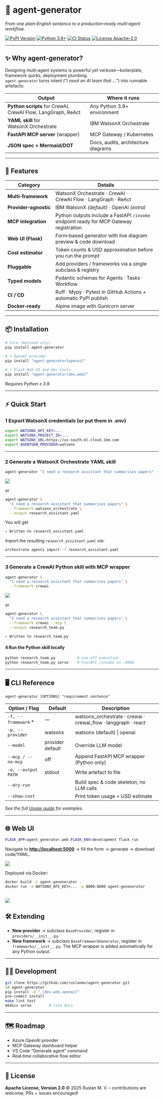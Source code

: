 # 🔧 agent‑generator

*From one plain‑English sentence to a production‑ready multi‑agent workflow.*

[![PyPI Version](https://img.shields.io/pypi/v/agent-generator.svg)](https://pypi.org/project/agent-generator/)
[![Python 3.9+](https://img.shields.io/pypi/pyversions/agent-generator.svg)](https://pypi.org/project/agent-generator/)
[![CI Status](https://github.com/ruslanmv/agent-generator/actions/workflows/ci.yml/badge.svg)](https://github.com/ruslanmv/agent-generator/actions/workflows/ci.yml)
[![License Apache-2.0](https://img.shields.io/badge/license-Apache%202.0-blue)](https://github.com/ruslanmv/agent-generator/blob/master/LICENSE)


---

## ✨ Why agent‑generator?

Designing multi‑agent systems is powerful yet verbose—boilerplate, framework quirks, deployment plumbing.  
`agent‑generator` turns intent (“*I need an AI team that …*”) into runnable artefacts:

| Output                             | Where it runs                             |
|------------------------------------|-------------------------------------------|
| **Python scripts** for CrewAI, CrewAI Flow, LangGraph, ReAct | Any Python 3.9+ environment |
| **YAML skill** for WatsonX Orchestrate | IBM WatsonX Orchestrate |
| **FastAPI MCP server** (wrapper)    | MCP Gateway / Kubernetes |
| **JSON spec + Mermaid/DOT**         | Docs, audits, architecture diagrams |

---

## 🚀 Features

| Category            | Details                                                                                       |
|---------------------|------------------------------------------------------------------------------------------------|
| **Multi‑framework** | WatsonX Orchestrate · CrewAI · CrewAI Flow · LangGraph · ReAct                                  |
| **Provider‑agnostic** | IBM WatsonX *(default)* · OpenAI *(extra)*                                                   |
| **MCP integration** | Python outputs include a FastAPI `/invoke` endpoint ready for MCP Gateway registration         |
| **Web UI (Flask)**  | Form‑based generator with live diagram preview & code download                                 |
| **Cost estimator**  | Token counts & USD approximation before you run the prompt                                    |
| **Pluggable**       | Add providers / frameworks via a single subclass & registry                                    |
| **Typed models**    | Pydantic schemas for Agents · Tasks · Workflow                                                 |
| **CI / CD**         | Ruff · Mypy · Pytest in GitHub Actions + automatic PyPI publish                                |
| **Docker‑ready**    | Alpine image with Gunicorn server                                                              |

---

## 📦 Installation

```bash
# Core (WatsonX only)
pip install agent-generator

# + OpenAI provider
pip install "agent-generator[openai]"

# + Flask Web UI and dev tools
pip install "agent-generator[dev,web]"
````

*Requires Python ≥ 3.9.*

---

## ⚡ Quick Start

### 1 Export WatsonX credentials (or put them in .env)

```bash
export WATSONX_API_KEY=...
export WATSONX_PROJECT_ID=...
export WATSONX_URL=https://us-south.ml.cloud.ibm.com
export AGENTGEN_PROVIDER=watsonx                   
````

---

### 2 Generate a **WatsonX Orchestrate YAML** skill

```bash
agent-generator "I need a research assistant that summarises papers" --framework watsonx_orchestrate 
```
![](assets/2025-07-22-00-50-38.png)

or

```bash
agent-generator \
  "I need a research assistant that summarises papers" \
  --framework watsonx_orchestrate \
  --output research_assistant.yaml
```
You will get

```bash
✓ Written to research_assistant.yaml
```

*Import the resulting `research_assistant.yaml` via:*

```bash
orchestrate agents import -f research_assistant.yaml
```

---

### 3 Generate a **CrewAI Python** skill with MCP wrapper
```bash
agent-generator \
  "I need a research assistant that summarises papers" \
  --framework crewai  
```
![](assets/2025-07-22-00-59-33.png)

or

```bash
agent-generator \
  "I need a research assistant that summarises papers" \
  --framework crewai --mcp \
  --output research_team.py
```

```bash
✓ Written to research_team.py
```

#### 4 Run the Python skill locally

```bash
python research_team.py          # one‑off execution
python research_team.py serve    # FastAPI /invoke on :8080
```

---

## 🖥 CLI Reference

```text
agent-generator [OPTIONS] "requirement sentence"
```

| Option / Flag        | Default          | Description                                                      |
| -------------------- | ---------------- | ---------------------------------------------------------------- |
| `-f, --framework` \* | —                | watsonx\_orchestrate · crewai · crewai\_flow · langgraph · react |
| `-p, --provider`     | watsonx          | watsonx (default) \| openai                                      |
| `--model`            | provider default | Override LLM model                                               |
| `--mcp / --no-mcp`   | off              | Append FastAPI MCP wrapper (Python only)                         |
| `-o, --output PATH`  | stdout           | Write artefact to file                                           |
| `--dry-run`          |                  | Build spec & code skeleton, no LLM calls                         |
| `--show-cost`        |                  | Print token usage + USD estimate                                 |

*See the full [Usage guide](./docs/usage.md) for examples.*

---

## 🌐 Web UI

```bash
FLASK_APP=agent_generator.web FLASK_ENV=development flask run
```



Navigate to **[http://localhost:5000](http://localhost:5000)** → fill the form → generate → download code/YAML.

![](assets/2025-07-22-01-24-31.png)

Deployed via Docker:

```bash
docker build -t agent-genenerator .
docker run -e WATSONX_API_KEY=... -p 8000:8000 agent-genenerator
```
![](assets/2025-07-22-01-26-31.png)
---

## 🛠 Extending

* **New provider** → subclass `BaseProvider`, register in `providers/__init__.py`.
* **New framework** → subclass `BaseFrameworkGenerator`, register in `frameworks/__init__.py`.
  The MCP wrapper is added automatically for any Python output.

---

## 🧑‍💻 Development

```bash
git clone https://github.com/ruslanmv/agent-generator.git
cd agent-generator
pip install -e ".[dev,web,openai]"
pre-commit install
make lint test
mkdocs serve        # live docs
```

---

## 🗺️ Roadmap

* Azure OpenAI provider
* MCP Gateway dashboard helper
* VS Code “Generate agent” command
* Real‑time collaborative flow editor

---

## 📄 License

**Apache License, Version 2.0** © 2025 Ruslan M. V. – contributions are welcome, PRs + issues encouraged!
